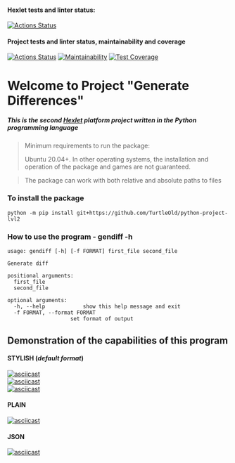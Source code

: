#### Hexlet tests and linter status:
[![Actions Status](https://github.com/TurtleOld/python-project-lvl2/workflows/hexlet-check/badge.svg)](https://github.com/TurtleOld/python-project-lvl2/actions)
#### Project tests and linter status, maintainability and coverage
[![Actions Status](https://github.com/TurtleOld/python-project-lvl2/workflows/gendiff/badge.svg)](https://github.com/TurtleOld/python-project-lvl2/actions)
[![Maintainability](https://api.codeclimate.com/v1/badges/e4b6886b9fd5cee375a9/maintainability)](https://codeclimate.com/github/TurtleOld/python-project-lvl2/maintainability)
[![Test Coverage](https://api.codeclimate.com/v1/badges/e4b6886b9fd5cee375a9/test_coverage)](https://codeclimate.com/github/TurtleOld/python-project-lvl2/test_coverage)

# Welcome to Project "Generate Differences"  
##### _This is the second [Hexlet](https://ru.hexlet.io) platform project written in the Python programming language_

> Minimum requirements to run the package:   
> 
> Ubuntu 20.04+. In other operating systems, the installation and operation of the package and games are not guaranteed.

> The package can work with both relative and absolute paths to files

### To install the package  
    python -m pip install git+https://github.com/TurtleOld/python-project-lvl2

### How to use the program - gendiff -h
    usage: gendiff [-h] [-f FORMAT] first_file second_file

    Generate diff
    
    positional arguments:
      first_file
      second_file
    
    optional arguments:
      -h, --help            show this help message and exit
      -f FORMAT, --format FORMAT
                        set format of output
## Demonstration of the capabilities of this program
#### **STYLISH** (_default format_)  
[![asciicast](https://asciinema.org/a/459891.svg)](https://asciinema.org/a/459891)  
[![asciicast](https://asciinema.org/a/460011.svg)](https://asciinema.org/a/460011)      
[![asciicast](https://asciinema.org/a/460510.svg)](https://asciinema.org/a/460510)   

#### **PLAIN**    
[![asciicast](https://asciinema.org/a/460618.svg)](https://asciinema.org/a/460618)   

#### **JSON**    
[![asciicast](https://asciinema.org/a/460621.svg)](https://asciinema.org/a/460621)   